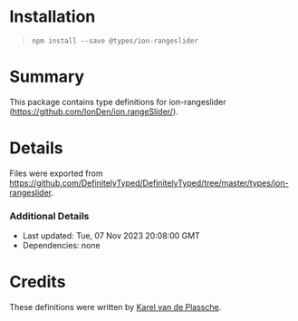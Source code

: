 # Installation
> `npm install --save @types/ion-rangeslider`

# Summary
This package contains type definitions for ion-rangeslider (https://github.com/IonDen/ion.rangeSlider/).

# Details
Files were exported from https://github.com/DefinitelyTyped/DefinitelyTyped/tree/master/types/ion-rangeslider.

### Additional Details
 * Last updated: Tue, 07 Nov 2023 20:08:00 GMT
 * Dependencies: none

# Credits
These definitions were written by [Karel van de Plassche](https://github.com/Karel-van-de-Plassche).
